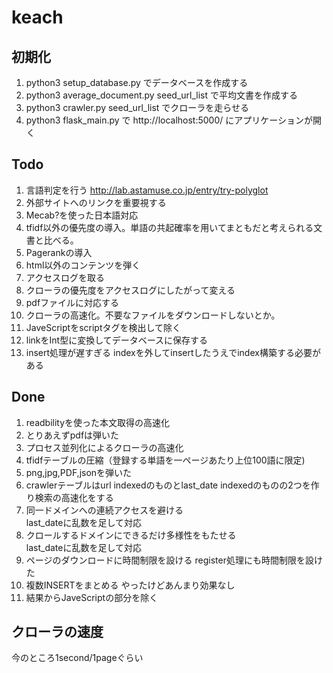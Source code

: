 # keach

## 初期化
1. python3 setup_database.py でデータベースを作成する
2. python3 average_document.py seed_url_list で平均文書を作成する
3. python3 crawler.py seed_url_list でクローラを走らせる
4. python3 flask_main.py で http://localhost:5000/ にアプリケーションが開く

## Todo
1. 言語判定を行う
    http://lab.astamuse.co.jp/entry/try-polyglot
21. 外部サイトへのリンクを重要視する
3. Mecab?を使った日本語対応
4. tfidf以外の優先度の導入。単語の共起確率を用いてまともだと考えられる文書と比べる。
5. Pagerankの導入
7. html以外のコンテンツを弾く
9. アクセスログを取る
10. クローラの優先度をアクセスログにしたがって変える
11. pdfファイルに対応する
13. クローラの高速化。不要なファイルをダウンロードしないとか。
14. JaveScriptをscriptタグを検出して除く
15. linkをInt型に変換してデータベースに保存する
21. insert処理が遅すぎる
    indexを外してinsertしたうえでindex構築する必要がある

## Done
1. readbilityを使った本文取得の高速化
2. とりあえずpdfは弾いた
2. プロセス並列化によるクローラの高速化
6. tfidfテーブルの圧縮（登録する単語を一ページあたり上位100語に限定)
16. png,jpg,PDF,jsonを弾いた
19. crawlerテーブルはurl indexedのものとlast_date indexedのものの2つを作り検索の高速化をする
17. 同一ドメインへの連続アクセスを避ける  
    last_dateに乱数を足して対応  
12. クロールするドメインにできるだけ多様性をもたせる  
    last_dateに乱数を足して対応  
18. ページのダウンロードに時間制限を設ける
    register処理にも時間制限を設けた
20. 複数INSERTをまとめる
    やったけどあんまり効果なし
8. 結果からJaveScriptの部分を除く

## クローラの速度
今のところ1second/1pageぐらい

